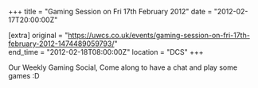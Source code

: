 +++
title = "Gaming Session on Fri 17th February 2012"
date = "2012-02-17T20:00:00Z"

[extra]
original = "https://uwcs.co.uk/events/gaming-session-on-fri-17th-february-2012-1474489059793/"    
end_time = "2012-02-18T08:00:00Z"
location = "DCS"
+++

Our Weekly Gaming Social, Come along to have a chat and play some games :D

